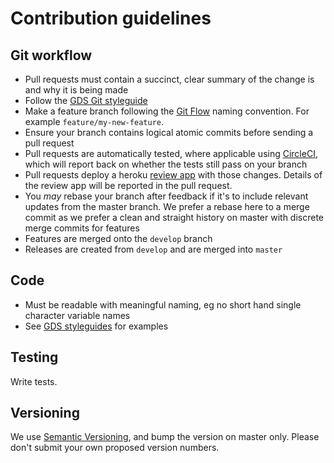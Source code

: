 # Contribution guidelines

## Git workflow

- Pull requests must contain a succinct, clear summary of the change is and
  why it is being made
- Follow the [GDS Git styleguide](https://github.com/alphagov/styleguides/blob/master/git.md)
- Make a feature branch following the [Git Flow](https://datasift.github.io/gitflow/IntroducingGitFlow.html)
  naming convention. For example `feature/my-new-feature`.
- Ensure your branch contains logical atomic commits before sending a pull request
- Pull requests are automatically tested, where applicable using [CircleCI](https://circleci.com/),
  which will report back on whether the tests still pass on your branch
- Pull requests deploy a heroku [review app](https://devcenter.heroku.com/articles/github-integration-review-apps)
  with those changes. Details of the review app will be reported in the pull request.
- You _may_ rebase your branch after feedback if it's to include relevant
  updates from the master branch. We prefer a rebase here to a merge commit
  as we prefer a clean and straight history on master with discrete merge
  commits for features
- Features are merged onto the `develop` branch
- Releases are created from `develop` and are merged into `master`

## Code

- Must be readable with meaningful naming, eg no short hand single character variable names
- See [GDS styleguides](https://github.com/alphagov/styleguides) for examples

## Testing

Write tests.

## Versioning

We use [Semantic Versioning](http://semver.org/), and bump the version on
master only. Please don't submit your own proposed version numbers.
